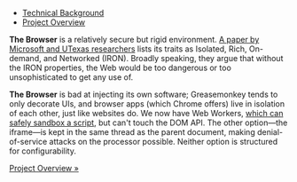 <ul class="nav nav-pills">
    <li class="active"><a href="httpl://v1.pfraze.markdown.convert.app/?url=http://grimwire.com/grim/doc/background.md">Technical Background</a></li>
    <li><a href="httpl://v1.pfraze.markdown.convert.app/?url=http://grimwire.com/grim/doc/overview.md">Project Overview</a></li>
</ul>

<strong class="label">The Browser</strong> is a relatively secure but rigid environment. <a href="http://www.cs.utexas.edu/~mwalfish/papers/zoog-hotnets11.pdf" target="_top">A paper by Microsoft and UTexas researchers</a> lists its traits as Isolated, Rich, On-demand, and Networked (IRON). Broadly speaking, they argue that without the IRON properties, the Web would be too dangerous or too unsophisticated to get any use of.

<strong class="label">The Browser</strong> is bad at injecting its own software; Greasemonkey tends to only decorate UIs, and browser apps (which Chrome offers) live in isolation of each other, just like websites do. We now have Web Workers, <a href="http://stackoverflow.com/questions/12209657/how-can-i-sandbox-untrusted-user-submitted-javascript-content" target="_top"> which can safely sandbox a script</a>, but can't touch the DOM API. The other option&mdash;the iframe&mdash;is kept in the same thread as the parent document, making denial-of-service attacks on the processor possible. Neither option is structured for configurability.

<a href="httpl://v1.pfraze.markdown.convert.app/?url=http://grimwire.com/grim/doc/overview.md">Project Overview &raquo;</a>